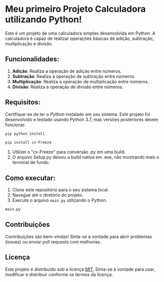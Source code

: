 # Meu primeiro Projeto Calculadora utilizando Python!

Este é um projeto de uma calculadora simples desenvolvida em Python. A calculadora é capaz de realizar operações básicas de adição, subtração, multiplicação e divisão.

## Funcionalidades:

1. **Adição**: Realiza a operação de adição entre números.
2. **Subtração**: Realiza a operação de subtração entre números.
3. **Multiplicação**: Realiza a operação de multiplicação entre números.
4. **Divisão**: Realiza a operação de divisão entre números.

## Requisitos:

Certifique-se de ter o *Python* instalado em seu sistema. Este projeto foi desenvolvido e testado usando Python 3.7, mas versões posteriores devem funcionar.

```bash
pip python install
```
```bash
pip install cx-Freeze 
```
1. Utilizei o "cx-Freeze" para conversão .py em uma build.
2. O arquivo Setup.py deixou a build nativa em .exe, não mostrando mais o terminal de fundo. 

## Como executar:

1. Clone este repositório para o seu sistema local.
2. Navegue até o diretório do projeto.
3. Execute o arquivo `main.py` utilizando o Python.
```bash
main.py
```

## Contribuições

Contribuições são bem-vindas! Sinta-se à vontade para abrir problemas (issues) ou enviar pull requests com melhorias.

## Licença

Este projeto é distribuído sob a licença [MIT](LICENSE). Sinta-se à vontade para usar, modificar e distribuir conforme os termos da licença.
